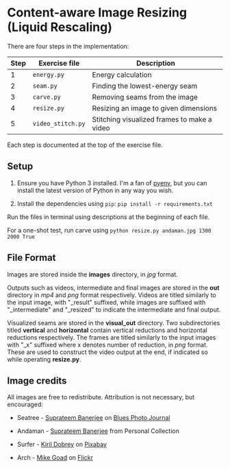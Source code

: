 Content-aware Image Resizing (Liquid Rescaling)
============================================================

There are four steps in the implementation:

| Step | Exercise file    | Description                                |
|------|------------------|--------------------------------------------|
| 1    | `energy.py`      | Energy calculation                         |
| 2    | `seam.py`        | Finding the lowest-energy seam             |
| 3    | `carve.py`       | Removing seams from the image              |
| 4    | `resize.py`      | Resizing an image to given dimensions      |
| 5    | `video_stitch.py`| Stitching visualized frames to make a video|


Each step is documented at the top of the exercise file.

Setup
-----

1. Ensure you have Python 3 installed. I'm a fan of [pyenv](https://github.com/pyenv/pyenv), but you can install the latest version of Python in any way you wish.

1. Install the dependencies using `pip`: `pip install -r requirements.txt`

Run the files in terminal using descriptions at the beginning of each file.

For a one-shot test, run carve using `python resize.py andaman.jpg 1300 2000 True`

File Format
---------
Images are stored inside the **images** directory, in *jpg* format.

Outputs such as videos, intermediate and final images are stored in the **out** directory in *mp4* and *png* format respectively. Videos are titled similarly to the input image, with "\_result" suffixed, while images are suffixed with "\_intermediate" and "\_resized" to indicate the intermediate and final output.

Visualized seams are stored in the **visual_out** directory. Two subdirectories titled **vertical** and **horizontal** contain vertical reductions and horizontal reductions respectively. The frames are titled similarly to the input images with "\_x" suffixed where x denotes number of reduction, in *png* format. These are used to construct the video output at the end, if indicated so while operating **resize.py**.


Image credits
-------------

All images are free to redistribute. Attribution is not necessary, but encouraged:

- Seatree - [Suprateem Banerjee](https://www.instagram.com/dolphinextreme48/) on [Blues Photo Journal](www.tinyurl.com/blues-photobook)

- Andaman - [Suprateem Banerjee](https://www.instagram.com/dolphinextreme48/) from Personal Collection

- Surfer - [Kiril Dobrev](https://pixabay.com/users/kirildobrev-12266114/) on [Pixabay](https://pixabay.com/photos/blue-beach-surf-travel-surfer-4145659/)

- Arch - [Mike Goad](https://www.flickr.com/photos/exit78/) on [Flickr](https://flic.kr/p/4hxxz5)
